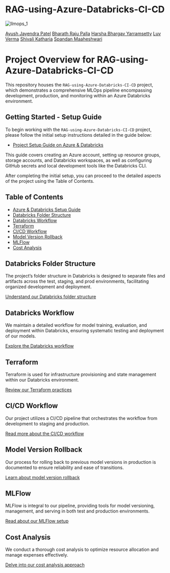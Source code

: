 # RAG-using-Azure-Databricks-CI-CD


![llmops_1](https://github.com/Ayush-Patel-10/RAG-using-Azure-Databricks-CI-CD/assets/78248225/717de3ce-02c2-4efc-acc2-42d6529bdf7c)

[Ayush Jayendra Patel](https://github.com/Ayush-Patel-10) [Bharath Raju Palla](https://github.com/BharathRajuPalla) [Harsha Bhargav Yarramsetty](https://github.com/Harsha-Bhargav) [Luv Verma](https://github.com/luv91) [Shivali Katharia](https://github.com/ShivaliKatharia) [Spandan Maaheshwari](https://github.com/s8m21)


# Project Overview for RAG-using-Azure-Databricks-CI-CD

This repository houses the `RAG-using-Azure-Databricks-CI-CD` project, which demonstrates a comprehensive MLOps pipeline encompassing development, production, and monitoring within an Azure Databricks environment.


## Getting Started - Setup Guide
To begin working with the `RAG-using-Azure-Databricks-CI-CD` project, please follow the initial setup instructions detailed in the guide below:

- [Project Setup Guide on Azure & Databricks](https://github.com/Ayush-Patel-10/RAG-using-Azure-Databricks-CI-CD/blob/main/README/SETUP.md)

This guide covers creating an Azure account, setting up resource groups, storage accounts, and Databricks workspaces, as well as configuring GitHub secrets and local development tools like the Databricks CLI.

After completing the initial setup, you can proceed to the detailed aspects of the project using the Table of Contents.

## Table of Contents
- [Azure & Databricks Setup Guide](#azure--databricks-setup-guide)
- [Databricks Folder Structure](#databricks-folder-structure)
- [Databricks Workflow](#databricks-workflow)
- [Terraform](#terraform)
- [CI/CD Workflow](#cicd-workflow)
- [Model Version Rollback](#model-version-rollback)
- [MLFlow](#mlflow)
- [Cost Analysis](#cost-analysis)


## Databricks Folder Structure
The project’s folder structure in Databricks is designed to separate files and artifacts across the test, staging, and prod environments, facilitating organized development and deployment.

[Understand our Databricks folder structure](https://github.com/Ayush-Patel-10/RAG-using-Azure-Databricks-CI-CD/blob/main/README/README_DATABRICKS_FOLDER_STRUCTURE.md)


## Databricks Workflow
We maintain a detailed workflow for model training, evaluation, and deployment within Databricks, ensuring systematic testing and deployment of our models.

[Explore the Databricks workflow](https://github.com/Ayush-Patel-10/RAG-using-Azure-Databricks-CI-CD/blob/main/README/README_DATABRICKS_WORKFLOW.md)


## Terraform
Terraform is used for infrastructure provisioning and state management within our Databricks environment.

[Review our Terraform practices](https://github.com/Ayush-Patel-10/RAG-using-Azure-Databricks-CI-CD/blob/main/README/README_TERRAFORM_TFSTATE.md)


## CI/CD Workflow
Our project utilizes a CI/CD pipeline that orchestrates the workflow from development to staging and production. 

[Read more about the CI/CD workflow](https://github.com/Ayush-Patel-10/RAG-using-Azure-Databricks-CI-CD/blob/main/README/README_CICD_WORKFLOW.md)


## Model Version Rollback
Our process for rolling back to previous model versions in production is documented to ensure reliability and ease of transitions.

[Learn about model version rollback](https://github.com/Ayush-Patel-10/RAG-using-Azure-Databricks-CI-CD/blob/main/README/README_MODEL_VERSION_ROLLBACK.md)



## MLFlow
MLFlow is integral to our pipeline, providing tools for model versioning, management, and serving in both test and production environments.

[Read about our MLFlow setup](https://github.com/Ayush-Patel-10/RAG-using-Azure-Databricks-CI-CD/blob/main/README/README_MLFlow.md)


## Cost Analysis
We conduct a thorough cost analysis to optimize resource allocation and manage expenses effectively.

[Delve into our cost analysis approach](https://github.com/Ayush-Patel-10/RAG-using-Azure-Databricks-CI-CD/blob/main/README/README_Cost_Analysis.md)









